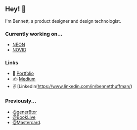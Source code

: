 ## Hey! 👋
I'm Bennett, a product designer and design technologist. 

### Currently working on...
* [NEON](https://neon.life/)
* [NOVID](https://novid.org/)

### Links
* 🎨 [Portfolio](https://bennetthuffman.com/)
* ✍️ [Medium](https://medium.com/@bennett.huffman)
* ✌️ [LinkedIn(https://www.linkedin.com/in/bennetthuffman/)

### Previously...
* [@gener8tor](https://www.gener8tor.com/)
* [@BookLive](https://pro.booklive.com/)
* [@Mastercard](https://www.mastercardservices.com/en).

